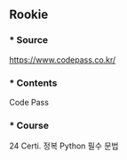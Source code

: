 ## Rookie

### * Source
https://www.codepass.co.kr/

### * Contents
Code Pass

### * Course
24 Certi. 정복 Python 필수 문법
